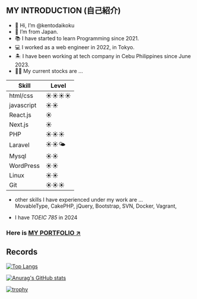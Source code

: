 ## MY INTRODUCTION (自己紹介)

- 👋 Hi, I’m @kentodaikoku
- 🎌 I’m from Japan.
- 📚 I have started to learn Programming since 2021.
- 💻 I worked as a web engineer in 2022, in Tokyo.
- 🏝 I have been working at tech company in Cebu Philippines since June 2023.
- 👨‍💻 My current stocks are ...

|  Skill      |  Level    |
| -------     | -------   |
| html/css    | ☀️☀️☀️☀️      | 
| javascript  | ☀️☀️        |
| React.js    | ☀️         |
| Next.js     | ☀️         |
| PHP         | ☀️☀️☀️       |
| Laravel     | ☀️☀️🌤️      |
| Mysql       | ☀️☀️        |
| WordPress   | ☀️☀️        |
| Linux       | ☀️☀️        |
| Git         | ☀️☀️☀️       |

- other skills I have experienced under my work are ... <br>
MovableType, CakePHP, jQuery, Bootstrap, SVN, Docker, Vagrant,

- I have *TOEIC 785* in 2024

<!-- 
  🌱 I’m currently learning ...
  - Javascript
  - React.js
  - ~~PHP/Laravel~~
  - Git
  - ~~Linux~~
-->

### Here is [MY PORTFOLIO ↗︎](https://my-portfolio-eight-mu-71.vercel.app/)


## Records

<!-- [![Top Langs](https://github-readme-stats.vercel.app/api/top-langs/?username=kentodaikoku&theme=onedark)](https://github.com/anuraghazra/github-readme-stats) -->

[![Top Langs](https://github-readme-stats.vercel.app/api/top-langs/?username=kentodaikoku&layout=compact&theme=onedark)](https://github.com/anuraghazra/github-readme-stats)

[![Anurag's GitHub stats](https://github-readme-stats.vercel.app/api?username=kentodaikoku&theme=onedark&show_icons=true)](https://github.com/anuraghazra/github-readme-stats)

[![trophy](https://github-profile-trophy.vercel.app/?username=kentodaikoku&theme=onedark)](https://github.com/ryo-ma/github-profile-trophy)
